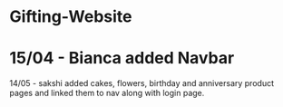 # Gifting-Website

# 15/04 - Bianca added Navbar

14/05 - sakshi added cakes, flowers, birthday and anniversary product pages and linked them to nav along with login page.